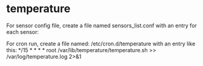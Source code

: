 # temperature

For sensor config file, create a file named
sensors_list.conf
with an entry for each sensor:

For cron run, create a file named:
/etc/cron.d/temperature
with an entry like this:
*/15 * * * * root /var/lib/temperature/temperature.sh >> /var/log/temperature.log 2>&1
